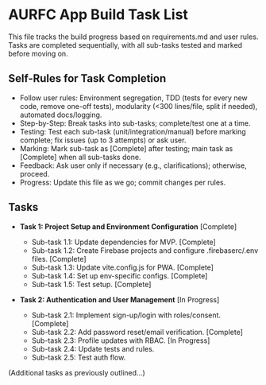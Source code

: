 
# AURFC App Build Task List

This file tracks the build progress based on requirements.md and user rules. Tasks are completed sequentially, with all sub-tasks tested and marked before moving on.

## Self-Rules for Task Completion
- Follow user rules: Environment segregation, TDD (tests for every new code, remove one-off tests), modularity (<300 lines/file, split if needed), automated docs/logging.
- Step-by-Step: Break tasks into sub-tasks; complete/test one at a time.
- Testing: Test each sub-task (unit/integration/manual) before marking complete; fix issues (up to 3 attempts) or ask user.
- Marking: Mark sub-task as [Complete] after testing; main task as [Complete] when all sub-tasks done.
- Feedback: Ask user only if necessary (e.g., clarifications); otherwise, proceed.
- Progress: Update this file as we go; commit changes per rules.

## Tasks
- **Task 1: Project Setup and Environment Configuration** [Complete]
  - Sub-task 1.1: Update dependencies for MVP. [Complete]
  - Sub-task 1.2: Create Firebase projects and configure .firebaserc/.env files. [Complete]
  - Sub-task 1.3: Update vite.config.js for PWA. [Complete]
  - Sub-task 1.4: Set up env-specific configs. [Complete]
  - Sub-task 1.5: Test setup. [Complete]

- **Task 2: Authentication and User Management** [In Progress]
  - Sub-task 2.1: Implement sign-up/login with roles/consent. [Complete]
  - Sub-task 2.2: Add password reset/email verification. [Complete]
  - Sub-task 2.3: Profile updates with RBAC. [In Progress]
  - Sub-task 2.4: Update tests and rules.
  - Sub-task 2.5: Test auth flow.

(Additional tasks as previously outlined...) 